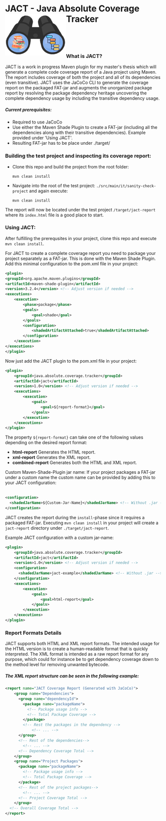 # JACT - Java Absolute Coverage Tracker <img src=".img/jact-logo.png" align="left" height="135px"/>

[comment]: <> (Include coverage stats etc here later)
<br/> 
<br/> 
<br/> 

### What is JACT?
JACT is a work in progress Maven plugin for my master's thesis which will generate a complete code coverage report of a
Java project using Maven. The report includes coverage of both the project and all of its dependencies (even transitive).
JACT uses the JaCoCo CLI to generate the coverage report on the packaged FAT-jar and augments the unorganized package 
report by resolving the package dependency heritage uncovering the complete dependency usage by including the transitive
dependency usage.

##### Current prerequisites:
- Required to use JaCoCo
- Use either the Maven Shade Plugin to create a FAT-jar (including all the dependencies along with their transitive 
  dependencies). Example provided under 'Using JACT'.
- Resulting FAT-jar has to be place under ./target/

### Building the test project and inspecting its coverage report:
- Clone this repo and build the project from the root folder:
    ```
    mvn clean install
    ```
  
- Navigate into the root of the test project: `./src/main/it/sanity-check-project` and again execute:
    ```
    mvn clean install
    ```

The report will now be located under the test project `/target/jact-report` where its `index.html` file is a good place to start. 


### Using JACT:
After fulfilling the prerequsites in your project, clone this repo and execute `mvn clean install`.

For JACT to create a complete coverage report you need to package your project separately as a FAT-jar. This is done with
the Maven Shade Plugin. Add this minimal configuration to the pom.xml file in your project:
```xml
<plugin>
<groupId>org.apache.maven.plugins</groupId>
<artifactId>maven-shade-plugin</artifactId>
<version>3.2.4</version> <!-- Adjust version if needed -->
<executions>
    <execution>
        <phase>package</phase>
        <goals>
            <goal>shade</goal>
        </goals>
        <configuration>
            <shadedArtifactAttached>true</shadedArtifactAttached>
        </configuration>
    </execution>
</executions>
</plugin>
```

Now just add the JACT plugin to the pom.xml file in your project:
```xml
<plugin>
    <groupId>java.absolute.coverage.tracker</groupId>
    <artifactId>jact</artifactId>
    <version>1.0</version> <!-- Adjust version if needed -->
    <executions>
        <execution>
            <goals>
                <goal>${report-format}</goal>
            </goals>
        </execution>
    </executions>
</plugin>
```
The property `${report-format}` can take one of the following values depending on the desired report format:
* **html-report** Generates the HTML report.
* **xml-report** Generates the XML report.
* **combined-report** Generates both the HTML and XML report.

Custom Maven-Shade-Plugin jar name:
If your project packages a FAT-jar under a custom name the custom name can be provided by adding this to your JACT
configuration:

```xml

<configuration>
  <shadedJarName>${Custom-Jar-Name}</shadedJarName> <!-- Without .jar -->
</configuration>
```

JACT creates the report during the `install`-phase since it requires a packaged FAT-jar. Executing `mvn clean install`
in your project will create a `jact-report` directory under `./target/jact-report`. 

Example JACT configuration with a custom jar-name:
```xml
<plugin>
    <groupId>java.absolute.coverage.tracker</groupId>
    <artifactId>jact</artifactId>
    <version>1.0</version> <!-- Adjust version if needed -->
    <configuration>
      <shadedJarName>jact-example</shadedJarName> <!-- Without .jar -->
    </configuration>
    <executions>
        <execution>
            <goals>
                <goal>html-report</goal>
            </goals>
        </execution>
    </executions>
</plugin>
```

### Report Formats Details
JACT supports both HTML and XML report formats. The intended usage for the HTML version is to create a human-readable
format that is quickly interpreted. The XML format is intended as a raw report format for any purpose, which could for
instance be to get dependency coverage down to the method level for removing unwanted bytecode.

##### The XML report structure can be seen in the following example:
```xml
<report name="JACT Coverage Report (Generated with JaCoCo)">
    <group name="Dependencies">
      <group name="dependencyId">
        <package name="packageName">
          <!-- Package usage info -->
          <!-- Total Package Coverage -->
        </package>
        <!-- Rest the packages in the dependency -->
            <!-- ... -->
      </group>
      <!-- Rest of the dependencies-->
        <!-- ... -->
      <!-- Dependency Coverage Total -->
    </group>
    <group name="Project Packages">
      <package name="packageName">
        <!-- Package usage info -->
        <!-- Total Package Coverage -->
      </package>
      <!-- Rest of the project packages-->
        <!-- ... -->
      <!-- Project Coverage Total -->
    </group>
  <!-- Overall Coverage Total -->
</report>
```


